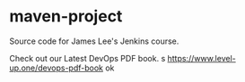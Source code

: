 # maven-project
Source code for James Lee's Jenkins course.

Check out our Latest DevOps PDF book.
s
https://www.level-up.one/devops-pdf-book
ok
